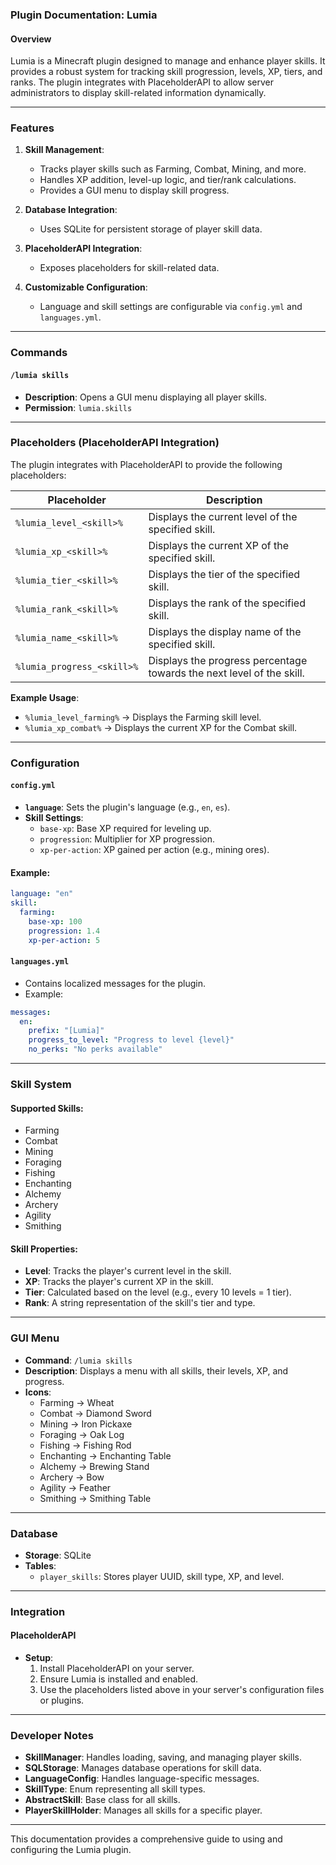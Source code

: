 ### Plugin Documentation: Lumia

#### Overview
Lumia is a Minecraft plugin designed to manage and enhance player skills. It provides a robust system for tracking skill progression, levels, XP, tiers, and ranks. The plugin integrates with PlaceholderAPI to allow server administrators to display skill-related information dynamically.

---

### Features
1. **Skill Management**:
    - Tracks player skills such as Farming, Combat, Mining, and more.
    - Handles XP addition, level-up logic, and tier/rank calculations.
    - Provides a GUI menu to display skill progress.

2. **Database Integration**:
    - Uses SQLite for persistent storage of player skill data.

3. **PlaceholderAPI Integration**:
    - Exposes placeholders for skill-related data.

4. **Customizable Configuration**:
    - Language and skill settings are configurable via `config.yml` and `languages.yml`.

---

### Commands
#### `/lumia skills`
- **Description**: Opens a GUI menu displaying all player skills.
- **Permission**: `lumia.skills`

---

### Placeholders (PlaceholderAPI Integration)
The plugin integrates with PlaceholderAPI to provide the following placeholders:

| Placeholder                  | Description                                                                 |
|------------------------------|-----------------------------------------------------------------------------|
| `%lumia_level_<skill>%`      | Displays the current level of the specified skill.                         |
| `%lumia_xp_<skill>%`         | Displays the current XP of the specified skill.                           |
| `%lumia_tier_<skill>%`       | Displays the tier of the specified skill.                                 |
| `%lumia_rank_<skill>%`       | Displays the rank of the specified skill.                                 |
| `%lumia_name_<skill>%`       | Displays the display name of the specified skill.                         |
| `%lumia_progress_<skill>%`   | Displays the progress percentage towards the next level of the skill.      |

**Example Usage**:
- `%lumia_level_farming%` → Displays the Farming skill level.
- `%lumia_xp_combat%` → Displays the current XP for the Combat skill.

---

### Configuration
#### `config.yml`
- **`language`**: Sets the plugin's language (e.g., `en`, `es`).
- **Skill Settings**:
    - `base-xp`: Base XP required for leveling up.
    - `progression`: Multiplier for XP progression.
    - `xp-per-action`: XP gained per action (e.g., mining ores).

#### Example:
```yaml
language: "en"
skill:
  farming:
    base-xp: 100
    progression: 1.4
    xp-per-action: 5
```

#### `languages.yml`
- Contains localized messages for the plugin.
- Example:
```yaml
messages:
  en:
    prefix: "[Lumia]"
    progress_to_level: "Progress to level {level}"
    no_perks: "No perks available"
```

---

### Skill System
#### Supported Skills:
- Farming
- Combat
- Mining
- Foraging
- Fishing
- Enchanting
- Alchemy
- Archery
- Agility
- Smithing

#### Skill Properties:
- **Level**: Tracks the player's current level in the skill.
- **XP**: Tracks the player's current XP in the skill.
- **Tier**: Calculated based on the level (e.g., every 10 levels = 1 tier).
- **Rank**: A string representation of the skill's tier and type.

---

### GUI Menu
- **Command**: `/lumia skills`
- **Description**: Displays a menu with all skills, their levels, XP, and progress.
- **Icons**:
    - Farming → Wheat
    - Combat → Diamond Sword
    - Mining → Iron Pickaxe
    - Foraging → Oak Log
    - Fishing → Fishing Rod
    - Enchanting → Enchanting Table
    - Alchemy → Brewing Stand
    - Archery → Bow
    - Agility → Feather
    - Smithing → Smithing Table

---

### Database
- **Storage**: SQLite
- **Tables**:
    - `player_skills`: Stores player UUID, skill type, XP, and level.

---

### Integration
#### PlaceholderAPI
- **Setup**:
    1. Install PlaceholderAPI on your server.
    2. Ensure Lumia is installed and enabled.
    3. Use the placeholders listed above in your server's configuration files or plugins.

---

### Developer Notes
- **SkillManager**: Handles loading, saving, and managing player skills.
- **SQLStorage**: Manages database operations for skill data.
- **LanguageConfig**: Handles language-specific messages.
- **SkillType**: Enum representing all skill types.
- **AbstractSkill**: Base class for all skills.
- **PlayerSkillHolder**: Manages all skills for a specific player.

---

This documentation provides a comprehensive guide to using and configuring the Lumia plugin.